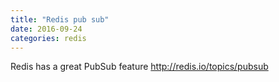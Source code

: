 ```yaml
---
title: "Redis pub sub"
date: 2016-09-24
categories: redis
---
```


Redis has a great PubSub feature http://redis.io/topics/pubsub